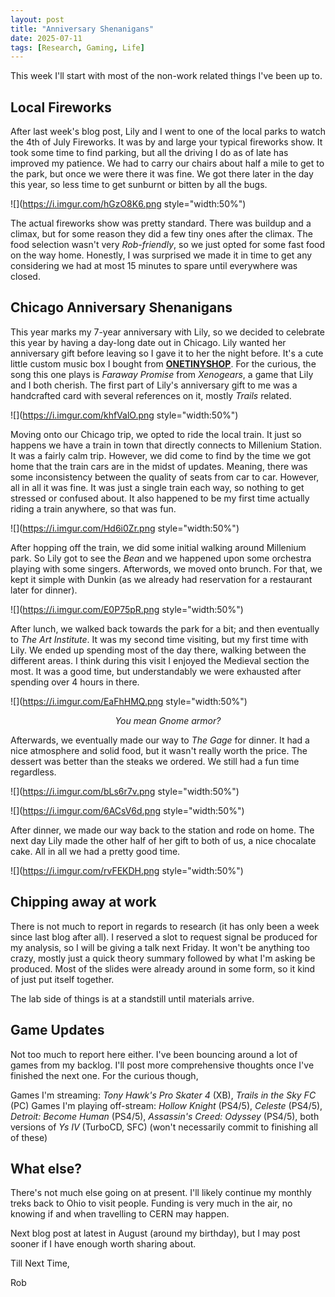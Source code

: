 ```yaml
---
layout: post
title: "Anniversary Shenanigans"
date: 2025-07-11
tags: [Research, Gaming, Life]
---
```

This week I'll start with most of the non-work related things I've been up to. 

## Local Fireworks
After last week's blog post, Lily and I went to one of the local parks to watch the 4th of July Fireworks. It was by and large your typical fireworks show. It took some time to find parking, but all the driving I do as of late has improved my patience. We had to carry our chairs about half a mile to get to the park, but once we were there it was fine. We got there later in the day this year, so less time to get sunburnt or bitten by all the bugs. 

![](https://i.imgur.com/hGzO8K6.png style="width:50%")

The actual fireworks show was pretty standard. There was buildup and a climax, but for some reason they did a few tiny ones after the climax. The food selection wasn't very *Rob-friendly*, so we just opted for some fast food on the way home. Honestly, I was surprised we made it in time to get any considering we had at most 15 minutes to spare until everywhere was closed. 

## Chicago Anniversary Shenanigans
This year marks my 7-year anniversary with Lily, so we decided to celebrate this year by having a day-long date out in Chicago. Lily wanted her anniversary gift before leaving so I gave it to her the night before. It's a cute little custom music box I bought from [**ONETINYSHOP**](https://www.onetinyshop.com/). For the curious, the song this one plays is *Faraway Promise* from *Xenogears*, a game that Lily and I both cherish. The first part of Lily's anniversary gift to me was a handcrafted card with several references on it, mostly *Trails* related. 

![](https://i.imgur.com/khfValO.png style="width:50%")

Moving onto our Chicago trip, we opted to ride the local train. It just so happens we have a train in town that directly connects to Millenium Station. It was a fairly calm trip. However, we did come to find by the time we got home that the train cars are in the midst of updates. Meaning, there was some inconsistency between the quality of seats from car to car. However, all in all it was fine. It was just a single train each way, so nothing to get stressed or confused about. It also happened to be my first time actually riding a train anywhere, so that was fun. 

![](https://i.imgur.com/Hd6i0Zr.png style="width:50%")

After hopping off the train, we did some initial walking around Millenium park. So Lily got to see the *Bean* and we happened upon some orchestra playing with some singers. Afterwords, we moved onto brunch. For that, we kept it simple with Dunkin (as we already had reservation for a restaurant later for dinner). 

![](https://i.imgur.com/E0P75pR.png style="width:50%")

After lunch, we walked back towards the park for a bit; and then eventually to *The Art Institute*. It was my second time visiting, but my first time with Lily. We ended up spending most of the day there, walking between the different areas. I think during this visit I enjoyed the Medieval section the most. It was a good time, but understandably we were exhausted after spending over 4 hours in there. 

![](https://i.imgur.com/EaFhHMQ.png style="width:50%")
<p style="text-align: center;"><em>You mean Gnome armor?</em></p>

Afterwards, we eventually made our way to *The Gage* for dinner. It had a nice atmosphere and solid food, but it wasn't really worth the price. The dessert was better than the steaks we ordered. We still had a fun time regardless. 

![](https://i.imgur.com/bLs6r7v.png style="width:50%")

![](https://i.imgur.com/6ACsV6d.png style="width:50%")

After dinner, we made our way back to the station and rode on home. The next day Lily made the other half of her gift to both of us, a nice chocalate cake. All in all we had a pretty good time. 

![](https://i.imgur.com/rvFEKDH.png style="width:50%")

## Chipping away at work
There is not much to report in regards to research (it has only been a week since last blog after all). I reserved a slot to request signal be produced for my analysis, so I will be giving a talk next Friday. It won't be anything too crazy, mostly just a quick theory summary followed by what I'm asking be produced. Most of the slides were already around in some form, so it kind of just put itself together. 

The lab side of things is at a standstill until materials arrive. 

## Game Updates
Not too much to report here either. I've been bouncing around a lot of games from my backlog. I'll post more comprehensive thoughts once I've finished the next one. For the curious though,

Games I'm streaming: *Tony Hawk's Pro Skater 4* (XB), *Trails in the Sky FC* (PC)
Games I'm playing off-stream: *Hollow Knight* (PS4/5), *Celeste* (PS4/5), *Detroit: Become Human* (PS4/5), *Assassin's Creed: Odyssey* (PS4/5), both versions of *Ys IV* (TurboCD, SFC)
(won't necessarily commit to finishing all of these)

## What else?
There's not much else going on at present. I'll likely continue my monthly treks back to Ohio to visit people. Funding is very much in the air, no knowing if and when travelling to CERN may happen. 

Next blog post at latest in August (around my birthday), but I may post sooner if I have enough worth sharing about. 

Till Next Time,

Rob
